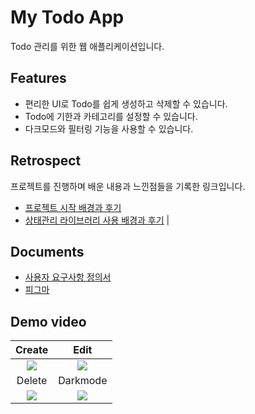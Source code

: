 # My Todo App

Todo 관리를 위한 웹 애플리케이션입니다.

## Features

-   편리한 UI로 Todo를 쉽게 생성하고 삭제할 수 있습니다.
-   Todo에 기한과 카테고리를 설정할 수 있습니다.
-   다크모드와 필터링 기능을 사용할 수 있습니다. 

## Retrospect

프로젝트를 진행하며 배운 내용과 느낀점들을 기록한 링크입니다.

-   [프로젝트 시작 배경과 후기](https://velog.io/@on002way/todo-service-ver.1-%ED%9A%8C%EA%B3%A0)
-   [상태관리 라이브러리 사용 배경과 후기](https://velog.io/@on002way/todo-service-ver.1-redux-toolkit-refactoring-%ED%9A%8C%EA%B3%A0)
|
## Documents
- [사용자 요구사항 정의서](https://infrequent-windscreen-0d8.notion.site/7c85bf9f6ab04344b5367fe1b9142842?pvs=25)
- [피그마](https://www.figma.com/file/4eQVEDpT9HPRvmyub24Lc1/Todo-list?type=design&node-id=0-1&mode=design&t=tcsLZFLckTD7kbbh-0)


## Demo video
|Create|Edit|
|:-:|:-:|
|![](https://velog.velcdn.com/images/on002way/post/890b48dd-adf2-4768-acec-60d53f6f95b9/image.gif)|![](https://velog.velcdn.com/images/on002way/post/f8ab228c-9156-4406-b6f0-b3398d5b7e4e/image.gif)|
|Delete|Darkmode|
|![](https://velog.velcdn.com/images/on002way/post/52ae5c18-1db8-4348-87a2-7bf2bc7c36cd/image.gif)|![](https://velog.velcdn.com/images/on002way/post/a170e049-c6df-434c-ac04-3d7e880f4d23/image.gif)|
